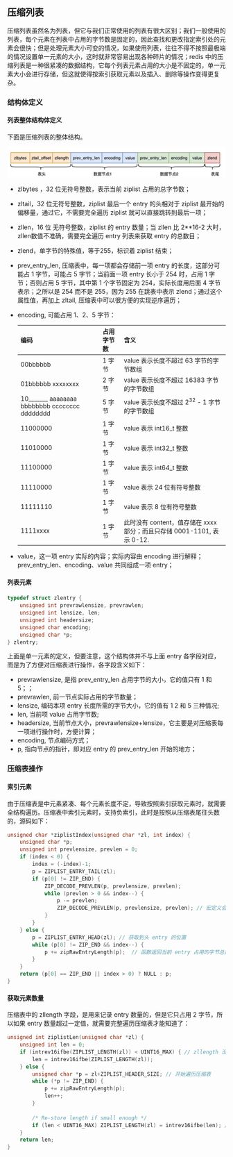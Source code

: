 ## 压缩列表

压缩列表虽然名为列表，但它与我们正常使用的列表有很大区别；我们一般使用的列表，每个元素在列表中占用的字节数是固定的，因此查找和更改指定索引处的元素会很快；但是处理元素大小可变的情况，如果使用列表，往往不得不按照最极端的情况设置单一元素的大小，这时就非常容易出现各种碎片的情况；redis 中的压缩列表是一种很紧凑的数据结构，它每个列表元素占用的大小是不固定的，单一元素大小会进行存储，但这就使得按索引获取元素以及插入、删除等操作变得更复杂。

### 结构体定义

#### 列表整体结构体定义

下面是压缩列表的整体结构。

![redis-ziplist-structure](./picture/redis-ziplist-structure.png)

- zlbytes ，32 位无符号整数，表示当前 ziplist 占用的总字节数；

- zltail，32 位无符号整数，ziplist 最后一个 entry 的头相对于 ziplist 最开始的偏移量，通过它，不需要完全遍历 ziplist 就可以直接跳转到最后一项；

- zllen，16 位 无符号整数，ziplist 的 entry 数量；当 zllen 比 2**16-2 大时，zllen数值不准确，需要完全遍历 entry 列表来获取 entry 的总数目；

- zlend，单字节的特殊值，等于255，标识着 ziplist 结束；

- prev_entry_len, 压缩表中，每一项都会存储前一项 entry 的长度，这部分可能占 1 字节，可能占 5 字节；当前面一项 entry 长小于 254 时，占用 1 字节；否则占用 5 字节，其中第 1 个字节固定为 254，实际长度用后面 4 字节表示；之所以是 254 而不是 255，因为 255 在跳表中表示 zlend；通过这个属性值，再加上 zltail,  压缩表中可以很方便的实现逆序遍历；

- encoding,  可能占用 1、2、5 字节：

  | 编码                                                | 占用字节数 | 含义                                                         |
  | --------------------------------------------------- | ---------- | ------------------------------------------------------------ |
  | 00bbbbbb                                            | 1 字节     | value 表示长度不超过 63 字节的字节数组                       |
  | 01bbbbbb xxxxxxxx                                   | 2 字节     | value 表示长度不超过 16383 字节的字节数组                    |
  | 10\_\_\_\_\_\__ aaaaaaaa bbbbbbbb cccccccc dddddddd | 5 字节     | value 表示长度不超过 2<sup>32</sup> - 1 字节的字节数组       |
  | 11000000                                            | 1 字节     | value 表示 int16_t 整数                                      |
  | 11010000                                            | 1 字节     | value 表示 int32_t 整数                                      |
  | 11100000                                            | 1 字节     | value 表示 int64_t 整数                                      |
  | 11110000                                            | 1 字节     | value 表示 24 位有符号整数                                   |
  | 11111110                                            | 1 字节     | value 表示 8 位有符号整数                                    |
  | 1111xxxx                                            | 1 字节     | 此时没有 content，值存储在 xxxx 部分；而且只存储 0001-1101, 表示 0-12. |

- value，这一项 entry 实际的内容；实际内容由 encoding 进行解释；prev_entry_len、encoding、value 共同组成一项 entry；

#### 列表元素

```c
typedef struct zlentry {
    unsigned int prevrawlensize, prevrawlen;
    unsigned int lensize, len;
    unsigned int headersize;
    unsigned char encoding;
    unsigned char *p;
} zlentry;
```

上面是单一元素的定义，但要注意，这个结构体并不与上面 entry 各字段对应，而是为了方便对压缩表进行操作，各字段含义如下：

- prevrawlensize, 是指 prev_entry_len 占用字节的大小，它的值只有 1 和 5；；
- prevrawlen,  前一节点实际占用的字节数量； 
- lensize, 编码本项 entry 长度所需的字节大小，它的值有 1 2 和 5 三种情况;
- len, 当前项 value 占用字节数;
- headersize, 当前节点大小，prevrawlensize+lensize，它主要是对压缩表每一项进行操作时，方便计算；
- encoding, 节点编码方式；
- p, 指向节点的指针，即对应 entry 的 prev_entry_len 开始的地方；



### 压缩表操作

#### 索引元素

由于压缩表是中元素紧凑、每个元素长度不定，导致按照索引获取元素时，就需要全结构遍历。压缩表中索引元素时，支持负索引，此时是按照从压缩表尾往头数的，源码如下：

```c
unsigned char *ziplistIndex(unsigned char *zl, int index) {
    unsigned char *p;
    unsigned int prevlensize, prevlen = 0;
    if (index < 0) {
        index = (-index)-1;
        p = ZIPLIST_ENTRY_TAIL(zl);
        if (p[0] != ZIP_END) {
            ZIP_DECODE_PREVLEN(p, prevlensize, prevlen);
            while (prevlen > 0 && index--) {
                p -= prevlen;
                ZIP_DECODE_PREVLEN(p, prevlensize, prevlen); // 宏定义会解析当前 entry 的字段，求出前一项的字节数。
            }
        }
    } else {
        p = ZIPLIST_ENTRY_HEAD(zl); // 获取到头 entry 的位置
        while (p[0] != ZIP_END && index--) {
            p += zipRawEntryLength(p);  // 函数返回当前 entry 占用的字节总数，包括 prev、encoding、content 三部分各自长度
        }
    }
    return (p[0] == ZIP_END || index > 0) ? NULL : p;
}
```



#### 获取元素数量

压缩表中的 zllength 字段，是用来记录 entry 数量的，但是它只占用 2 字节，所以如果 entry 数量超过一定值，就需要完整遍历压缩表才能知道了：

```c
unsigned int ziplistLen(unsigned char *zl) {
    unsigned int len = 0;
    if (intrev16ifbe(ZIPLIST_LENGTH(zl)) < UINT16_MAX) { // zllength 没溢出，可以直接读取并返回；
        len = intrev16ifbe(ZIPLIST_LENGTH(zl));
    } else {
        unsigned char *p = zl+ZIPLIST_HEADER_SIZE; // 开始遍历压缩表
        while (*p != ZIP_END) {
            p += zipRawEntryLength(p);
            len++;
        }

        /* Re-store length if small enough */
        if (len < UINT16_MAX) ZIPLIST_LENGTH(zl) = intrev16ifbe(len); // 如果遍历结果显示数量不大，需要更新回去。
    }
    return len;
}
```

